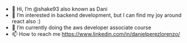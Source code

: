 - 👋 Hi, I’m @shake93 also known as Dani 
- 👀 I’m interested in backend development, but I can find my joy around react also :)
- 🌱 I’m currently doing the aws developer associate course
- 📫 How to reach me https://www.linkedin.com/in/danielperezlorenzo/
